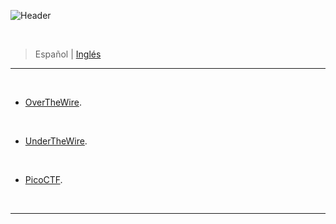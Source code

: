 ![Header](./[resources/images/ctf_write-ups_banners/ctf_write-up_banner_ESP.jpg])

<br>

> <p> <span> Español </span> | <a href=> Inglés <a/> </p>

-----

<br>

- [OverTheWire](https://overthewire.org/wargames/).

<br>

- [UnderTheWire](https://github.com/frandausmeier/CTF_Write-Ups/blob/main/UnderTheWire/README.es.md).

<br>

- [PicoCTF](https://picoctf.org/).

<br>

-----

